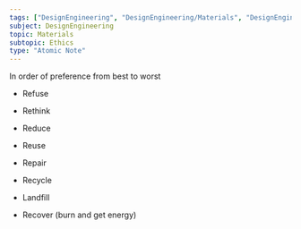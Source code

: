 ```yaml
---
tags: ["DesignEngineering", "DesignEngineering/Materials", "DesignEngineering/Materials/Ethics", "DesignEngineering/WiderIssues"]
subject: DesignEngineering
topic: Materials
subtopic: Ethics
type: "Atomic Note"
---
```


In order of preference from best to worst

 - Refuse
 - Rethink
 - Reduce
 - Reuse
 - Repair
 - Recycle

 - Landfill
 - Recover (burn and get energy)